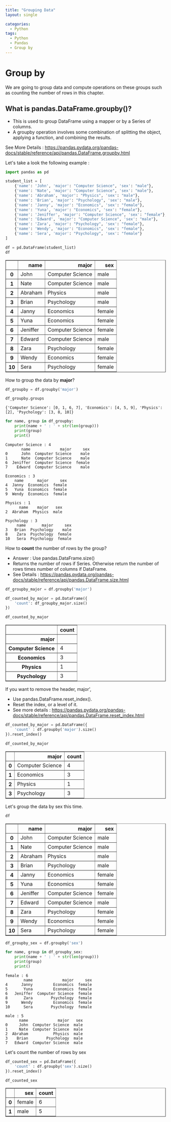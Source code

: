 ```yaml
---
title: "Grouping Data"
layout: single

categories:
  - Python
tags:
  - Python
  - Pandas
  - Group by
---
```


# Group by

We are going to group data and compute operations on these groups such as counting the number of rows in this chapter.


## What is pandas.DataFrame.groupby()?
- This is used to group DataFrame using a mapper or by a Series of columns.
- A groupby operation involves some combination of splitting the object, applying a function, and combining the results.

See More Details : https://pandas.pydata.org/pandas-docs/stable/reference/api/pandas.DataFrame.groupby.html


Let's take a look the following example :


```python
import pandas as pd

student_list = [
    {'name': 'John', 'major': "Computer Science", 'sex': "male"},
    {'name': 'Nate', 'major': "Computer Science", 'sex': "male"},
    {'name': 'Abraham', 'major': "Physics", 'sex': "male"},
    {'name': 'Brian', 'major': "Psychology", 'sex': "male"},
    {'name': 'Janny', 'major': "Economics", 'sex': "female"},
    {'name': 'Yuna', 'major': "Economics", 'sex': "female"},
    {'name': 'Jeniffer', 'major': "Computer Science", 'sex': "female"},
    {'name': 'Edward', 'major': "Computer Science", 'sex': "male"},
    {'name': 'Zara', 'major': "Psychology", 'sex': "female"},
    {'name': 'Wendy', 'major': "Economics", 'sex': "female"},
    {'name': 'Sera', 'major': "Psychology", 'sex': "female"}
]

df = pd.DataFrame(student_list)
df
```




<div>
<style scoped>
    .dataframe tbody tr th:only-of-type {
        vertical-align: middle;
    }

    .dataframe tbody tr th {
        vertical-align: top;
    }

    .dataframe thead th {
        text-align: right;
    }
</style>
<table border="1" class="dataframe">
  <thead>
    <tr style="text-align: right;">
      <th></th>
      <th>name</th>
      <th>major</th>
      <th>sex</th>
    </tr>
  </thead>
  <tbody>
    <tr>
      <th>0</th>
      <td>John</td>
      <td>Computer Science</td>
      <td>male</td>
    </tr>
    <tr>
      <th>1</th>
      <td>Nate</td>
      <td>Computer Science</td>
      <td>male</td>
    </tr>
    <tr>
      <th>2</th>
      <td>Abraham</td>
      <td>Physics</td>
      <td>male</td>
    </tr>
    <tr>
      <th>3</th>
      <td>Brian</td>
      <td>Psychology</td>
      <td>male</td>
    </tr>
    <tr>
      <th>4</th>
      <td>Janny</td>
      <td>Economics</td>
      <td>female</td>
    </tr>
    <tr>
      <th>5</th>
      <td>Yuna</td>
      <td>Economics</td>
      <td>female</td>
    </tr>
    <tr>
      <th>6</th>
      <td>Jeniffer</td>
      <td>Computer Science</td>
      <td>female</td>
    </tr>
    <tr>
      <th>7</th>
      <td>Edward</td>
      <td>Computer Science</td>
      <td>male</td>
    </tr>
    <tr>
      <th>8</th>
      <td>Zara</td>
      <td>Psychology</td>
      <td>female</td>
    </tr>
    <tr>
      <th>9</th>
      <td>Wendy</td>
      <td>Economics</td>
      <td>female</td>
    </tr>
    <tr>
      <th>10</th>
      <td>Sera</td>
      <td>Psychology</td>
      <td>female</td>
    </tr>
  </tbody>
</table>
</div>



How to group the data by __major__?


```python
df_groupby = df.groupby('major')
```


```python
df_groupby.groups
```




    {'Computer Science': [0, 1, 6, 7], 'Economics': [4, 5, 9], 'Physics': [2], 'Psychology': [3, 8, 10]}




```python
for name, group in df_groupby:
    print(name + ' : ' + str(len(group)))
    print(group)
    print()
```

    Computer Science : 4
           name             major     sex
    0      John  Computer Science    male
    1      Nate  Computer Science    male
    6  Jeniffer  Computer Science  female
    7    Edward  Computer Science    male
    
    Economics : 3
        name      major     sex
    4  Janny  Economics  female
    5   Yuna  Economics  female
    9  Wendy  Economics  female
    
    Physics : 1
          name    major   sex
    2  Abraham  Physics  male
    
    Psychology : 3
         name       major     sex
    3   Brian  Psychology    male
    8    Zara  Psychology  female
    10   Sera  Psychology  female
    
    

How to __count__ the number of rows by the group?

- Answer : Use pandas.DataFrame.size()
- Returns the number of rows if Series. Otherwise return the number of rows times number of columns if DataFrame.
- See Details : https://pandas.pydata.org/pandas-docs/stable/reference/api/pandas.DataFrame.size.html


```python
df_groupby_major = df.groupby('major')

df_counted_by_major = pd.DataFrame({
    'count': df_groupby_major.size()
})
```


```python
df_counted_by_major
```




<div>
<style scoped>
    .dataframe tbody tr th:only-of-type {
        vertical-align: middle;
    }

    .dataframe tbody tr th {
        vertical-align: top;
    }

    .dataframe thead th {
        text-align: right;
    }
</style>
<table border="1" class="dataframe">
  <thead>
    <tr style="text-align: right;">
      <th></th>
      <th>count</th>
    </tr>
    <tr>
      <th>major</th>
      <th></th>
    </tr>
  </thead>
  <tbody>
    <tr>
      <th>Computer Science</th>
      <td>4</td>
    </tr>
    <tr>
      <th>Economics</th>
      <td>3</td>
    </tr>
    <tr>
      <th>Physics</th>
      <td>1</td>
    </tr>
    <tr>
      <th>Psychology</th>
      <td>3</td>
    </tr>
  </tbody>
</table>
</div>



If you want to remove the header, major',

- Use pandas.DataFrame.reset_index().
- Reset the index, or a level of it.
- See more details : https://pandas.pydata.org/pandas-docs/stable/reference/api/pandas.DataFrame.reset_index.html


```python
df_counted_by_major = pd.DataFrame({
    'count' : df.groupby('major').size()
}).reset_index()
```


```python
df_counted_by_major
```




<div>
<style scoped>
    .dataframe tbody tr th:only-of-type {
        vertical-align: middle;
    }

    .dataframe tbody tr th {
        vertical-align: top;
    }

    .dataframe thead th {
        text-align: right;
    }
</style>
<table border="1" class="dataframe">
  <thead>
    <tr style="text-align: right;">
      <th></th>
      <th>major</th>
      <th>count</th>
    </tr>
  </thead>
  <tbody>
    <tr>
      <th>0</th>
      <td>Computer Science</td>
      <td>4</td>
    </tr>
    <tr>
      <th>1</th>
      <td>Economics</td>
      <td>3</td>
    </tr>
    <tr>
      <th>2</th>
      <td>Physics</td>
      <td>1</td>
    </tr>
    <tr>
      <th>3</th>
      <td>Psychology</td>
      <td>3</td>
    </tr>
  </tbody>
</table>
</div>



Let's group the data by sex this time.


```python
df
```




<div>
<style scoped>
    .dataframe tbody tr th:only-of-type {
        vertical-align: middle;
    }

    .dataframe tbody tr th {
        vertical-align: top;
    }

    .dataframe thead th {
        text-align: right;
    }
</style>
<table border="1" class="dataframe">
  <thead>
    <tr style="text-align: right;">
      <th></th>
      <th>name</th>
      <th>major</th>
      <th>sex</th>
    </tr>
  </thead>
  <tbody>
    <tr>
      <th>0</th>
      <td>John</td>
      <td>Computer Science</td>
      <td>male</td>
    </tr>
    <tr>
      <th>1</th>
      <td>Nate</td>
      <td>Computer Science</td>
      <td>male</td>
    </tr>
    <tr>
      <th>2</th>
      <td>Abraham</td>
      <td>Physics</td>
      <td>male</td>
    </tr>
    <tr>
      <th>3</th>
      <td>Brian</td>
      <td>Psychology</td>
      <td>male</td>
    </tr>
    <tr>
      <th>4</th>
      <td>Janny</td>
      <td>Economics</td>
      <td>female</td>
    </tr>
    <tr>
      <th>5</th>
      <td>Yuna</td>
      <td>Economics</td>
      <td>female</td>
    </tr>
    <tr>
      <th>6</th>
      <td>Jeniffer</td>
      <td>Computer Science</td>
      <td>female</td>
    </tr>
    <tr>
      <th>7</th>
      <td>Edward</td>
      <td>Computer Science</td>
      <td>male</td>
    </tr>
    <tr>
      <th>8</th>
      <td>Zara</td>
      <td>Psychology</td>
      <td>female</td>
    </tr>
    <tr>
      <th>9</th>
      <td>Wendy</td>
      <td>Economics</td>
      <td>female</td>
    </tr>
    <tr>
      <th>10</th>
      <td>Sera</td>
      <td>Psychology</td>
      <td>female</td>
    </tr>
  </tbody>
</table>
</div>




```python
df_groupby_sex = df.groupby('sex')
```


```python
for name, group in df_groupby_sex:
    print(name + ' : ' + str(len(group)))
    print(group)
    print()
```

    female : 6
            name             major     sex
    4      Janny         Economics  female
    5       Yuna         Economics  female
    6   Jeniffer  Computer Science  female
    8       Zara        Psychology  female
    9      Wendy         Economics  female
    10      Sera        Psychology  female
    
    male : 5
          name             major   sex
    0     John  Computer Science  male
    1     Nate  Computer Science  male
    2  Abraham           Physics  male
    3    Brian        Psychology  male
    7   Edward  Computer Science  male
    
    

Let's count the number of rows by sex


```python
df_counted_sex = pd.DataFrame({
    'count' : df.groupby('sex').size()
}).reset_index()
```


```python
df_counted_sex
```




<div>
<style scoped>
    .dataframe tbody tr th:only-of-type {
        vertical-align: middle;
    }

    .dataframe tbody tr th {
        vertical-align: top;
    }

    .dataframe thead th {
        text-align: right;
    }
</style>
<table border="1" class="dataframe">
  <thead>
    <tr style="text-align: right;">
      <th></th>
      <th>sex</th>
      <th>count</th>
    </tr>
  </thead>
  <tbody>
    <tr>
      <th>0</th>
      <td>female</td>
      <td>6</td>
    </tr>
    <tr>
      <th>1</th>
      <td>male</td>
      <td>5</td>
    </tr>
  </tbody>
</table>
</div>




```python

```
